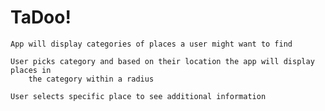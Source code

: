 # TaDoo!

    App will display categories of places a user might want to find

    User picks category and based on their location the app will display places in
        the category within a radius

    User selects specific place to see additional information